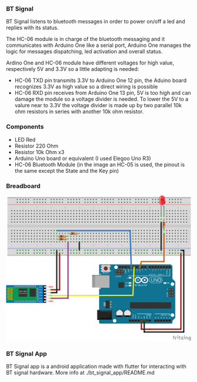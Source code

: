 ### BT Signal
BT Signal listens to bluetooth messages in order to power on/off a led and replies with its status.

The HC-06 module is in charge of the bluetooth messaging and it communicates with Arduino One like a serial port, Arduino One manages the logic for messages dispatching, led activation and overall status.

Ardino One and HC-06 module have different voltages for high value, respectively 5V and 3.3V so a little adapting is needed:
- HC-06 TXD pin transmits 3.3V to Arduino One 12 pin, the Aduino board recognizes 3.3V as high value so a direct wiring is possible
- HC-06 RXD pin receives from Arduino One 13 pin, 5V is too high and can damage the module so a voltage divider is needed. To lower the 5V to a valure near to 3.3V the voltage divider is made up by two parallel 10k ohm resistors in series with another 10k ohm resistor. 

### Components
- LED Red
- Resistor 220 Ohm
- Resistor 10k Ohm x3
- Arduino Uno board or equivalent (I used Elegoo Uno R3)
- HC-06 Bluetooth Module (in the image an HC-05 is used, the pinout is the same except the State and the Key pin) 

### Breadboard
![Image](./images/btSignal.png)

### BT Signal App
BT Signal app is a android application made with flutter for interacting with BT signal hardware.
More info at ./bt_signal_app/README.md
